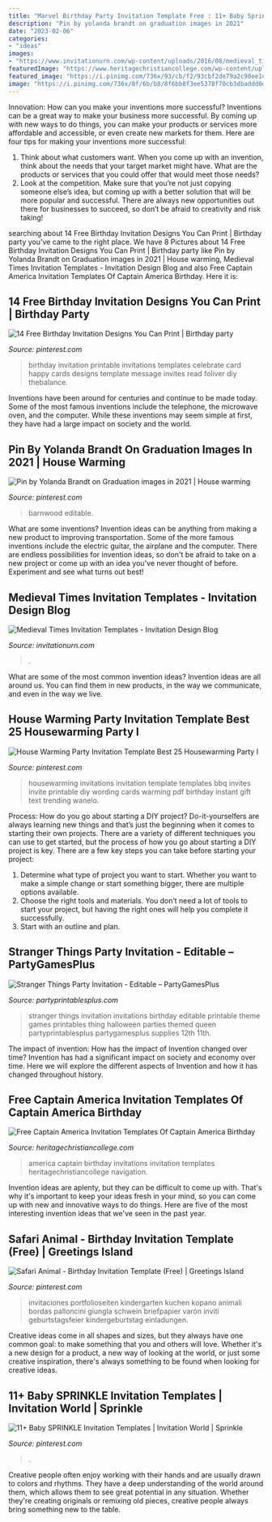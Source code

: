 ```yaml
---
title: "Marvel Birthday Party Invitation Template Free : 11+ Baby Sprinkle Invitation Templates"
description: "Pin by yolanda brandt on graduation images in 2021"
date: "2023-02-06"
categories:
- "ideas"
images:
- "https://www.invitationurn.com/wp-content/uploads/2016/08/medieval_times_invitation_template.jpg"
featuredImage: "https://www.heritagechristiancollege.com/wp-content/uploads/2019/04/free-captain-america-invitation-templates-of-captain-america-birthday-invitations-of-free-captain-america-invitation-templates.jpg"
featured_image: "https://i.pinimg.com/736x/93/cb/f2/93cbf2de79a2c98ee1d45476d432c25c.jpg"
image: "https://i.pinimg.com/736x/8f/6b/b8/8f6bb8f3ee5378f70cb3dbaddd0d50ae.jpg"
---
```



Innovation: How can you make your inventions more successful?
Inventions can be a great way to make your business more successful. By coming up with new ways to do things, you can make your products or services more affordable and accessible, or even create new markets for them. Here are four tips for making your inventions more successful:
1. Think about what customers want. When you come up with an invention, think about the needs that your target market might have. What are the products or services that you could offer that would meet those needs?
2. Look at the competition. Make sure that you’re not just copying someone else’s idea, but coming up with a better solution that will be more popular and successful. There are always new opportunities out there for businesses to succeed, so don’t be afraid to creativity and risk taking!

	

		
searching about 14 Free Birthday Invitation Designs You Can Print | Birthday party you've came to the right place. We have 8 Pictures about 14 Free Birthday Invitation Designs You Can Print | Birthday party like Pin by Yolanda Brandt on Graduation images in 2021 | House warming, Medieval Times Invitation Templates - Invitation Design Blog and also Free Captain America Invitation Templates Of Captain America Birthday. Here it is:
		
    
## 14 Free Birthday Invitation Designs You Can Print | Birthday Party

<img loading=lazy src="https://i.pinimg.com/736x/37/71/e6/3771e6d473192082907266c5e4791b9f.jpg" onerror="this.onerror=null;this.src='https://tse2.mm.bing.net/th?id=OIP.cafvBEfXtl_e0hYKfCi4gAHaKz&amp;pid=15.1';" alt="14 Free Birthday Invitation Designs You Can Print | Birthday party">

_Source: pinterest.com_

>birthday invitation printable invitations templates celebrate card happy cards designs template message invites read foliver diy thebalance. 

	

Inventions have been around for centuries and continue to be made today. Some of the most famous inventions include the telephone, the microwave oven, and the computer. While these inventions may seem simple at first, they have had a large impact on society and the world.

    
## Pin By Yolanda Brandt On Graduation Images In 2021 | House Warming

<img loading=lazy src="https://i.pinimg.com/736x/93/cb/f2/93cbf2de79a2c98ee1d45476d432c25c.jpg" onerror="this.onerror=null;this.src='https://tse3.mm.bing.net/th?id=OIP.liQkpIJpW6FI-BhcNphnMQHaKX&amp;pid=15.1';" alt="Pin by Yolanda Brandt on Graduation images in 2021 | House warming">

_Source: pinterest.com_

>barnwood editable. 

	

What are some inventions?
Invention ideas can be anything from making a new product to improving transportation. Some of the more famous inventions include the electric guitar, the airplane and the computer. There are endless possibilities for invention ideas, so don't be afraid to take on a new project or come up with an idea you've never thought of before. Experiment and see what turns out best!

    
## Medieval Times Invitation Templates - Invitation Design Blog

<img loading=lazy src="https://www.invitationurn.com/wp-content/uploads/2016/08/medieval_times_invitation_template.jpg" onerror="this.onerror=null;this.src='https://tse1.mm.bing.net/th?id=OIP.BCzcwV5bKlutDhIg80zwqAHaK3&amp;pid=15.1';" alt="Medieval Times Invitation Templates - Invitation Design Blog">

_Source: invitationurn.com_

>. 

	

What are some of the most common invention ideas?
Invention ideas are all around us. You can find them in new products, in the way we communicate, and even in the way we live.

    
## House Warming Party Invitation Template Best 25 Housewarming Party I

<img loading=lazy src="https://i.pinimg.com/736x/76/b5/3d/76b53d8c8b727370231185b5a649c04a.jpg" onerror="this.onerror=null;this.src='https://tse4.mm.bing.net/th?id=OIP.2P2lMW8h-AffWaQ2v6zP5AHaHa&amp;pid=15.1';" alt="House Warming Party Invitation Template Best 25 Housewarming Party I">

_Source: pinterest.com_

>housewarming invitations invitation template templates bbq invites invite printable diy wording cards warming pdf birthday instant gift text trending wanelo. 

	

Process: How do you go about starting a DIY project?
Do-it-yourselfers are always learning new things and that’s just the beginning when it comes to starting their own projects. There are a variety of different techniques you can use to get started, but the process of how you go about starting a DIY project is key. 
There are a few key steps you can take before starting your project:

1. Determine what type of project you want to start. Whether you want to make a simple change or start something bigger, there are multiple options available.
2. Choose the right tools and materials. You don’t need a lot of tools to start your project, but having the right ones will help you complete it successfully. 
3. Start with an outline and plan.

    
## Stranger Things Party Invitation - Editable – PartyGamesPlus

<img loading=lazy src="http://cdn.shopify.com/s/files/1/0838/6135/products/stranger-things-party-invitations-printable_1200x1200.png?v=1512336308" onerror="this.onerror=null;this.src='https://tse3.mm.bing.net/th?id=OIP.yKqKnkeafwZ8oDcACAFKiAHaKV&amp;pid=15.1';" alt="Stranger Things Party Invitation - Editable – PartyGamesPlus">

_Source: partyprintablesplus.com_

>stranger things invitation invitations birthday editable printable theme games printables thing halloween parties themed queen partyprintablesplus partygamesplus supplies 12th 11th. 

	

The impact of invention: How has the impact of Invention changed over time?
Invention has had a significant impact on society and economy over time. Here we will explore the different aspects of Invention and how it has changed throughout history.

    
## Free Captain America Invitation Templates Of Captain America Birthday

<img loading=lazy src="https://www.heritagechristiancollege.com/wp-content/uploads/2019/04/free-captain-america-invitation-templates-of-captain-america-birthday-invitations-of-free-captain-america-invitation-templates.jpg" onerror="this.onerror=null;this.src='https://tse3.mm.bing.net/th?id=OIP.Trr0U43OuyOZAjsBqVJXEwHaFS&amp;pid=15.1';" alt="Free Captain America Invitation Templates Of Captain America Birthday">

_Source: heritagechristiancollege.com_

>america captain birthday invitations invitation templates heritagechristiancollege navigation. 

	

Invention ideas are aplenty, but they can be difficult to come up with. That's why it's important to keep your ideas fresh in your mind, so you can come up with new and innovative ways to do things. Here are five of the most interesting invention ideas that we've seen in the past year.

    
## Safari Animal - Birthday Invitation Template (Free) | Greetings Island

<img loading=lazy src="https://i.pinimg.com/736x/8f/6b/b8/8f6bb8f3ee5378f70cb3dbaddd0d50ae.jpg" onerror="this.onerror=null;this.src='https://tse1.mm.bing.net/th?id=OIP.YuhaLTgsmhtMV8Wt5iFRywHaKs&amp;pid=15.1';" alt="Safari Animal - Birthday Invitation Template (Free) | Greetings Island">

_Source: pinterest.com_

>invitaciones portfolioseiten kindergarten kuchen kopano animali bordas palloncini giungla schwein briefpapier varón inviti geburtstagsfeier kindergeburtstag einladungen. 

	

Creative ideas come in all shapes and sizes, but they always have one common goal: to make something that you and others will love. Whether it's a new design for a product, a new way of looking at the world, or just some creative inspiration, there's always something to be found when looking for creative ideas.

    
## 11+ Baby SPRINKLE Invitation Templates | Invitation World | Sprinkle

<img loading=lazy src="https://i.pinimg.com/736x/ae/7e/e3/ae7ee31445abee09a52205d72e3ff384.jpg" onerror="this.onerror=null;this.src='https://tse4.mm.bing.net/th?id=OIP.iWO4K-Yj2_SCjg1y0ZcGowHaKN&amp;pid=15.1';" alt="11+ Baby SPRINKLE Invitation Templates | Invitation World | Sprinkle">

_Source: pinterest.com_

>. 

	

Creative people often enjoy working with their hands and are usually drawn to colors and rhythms. They have a deep understanding of the world around them, which allows them to see great potential in any situation. Whether they're creating originals or remixing old pieces, creative people always bring something new to the table.

